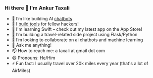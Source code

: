 ### Hi there 👋 I'm Ankur Taxali

- 🔭 I’m like building AI [chatbots](https://github.com/oldmill1/chatbot)
- 🔭 I [build tools](https://github.com/oldmill1/commit-gpt) for fellow hackers!
- 🍎 I'm learning Swift – check out my latest app on the App Store!
- 🌱 I’m building a travel-related side project using Flask/Python
- 👯 I’m looking to collaborate on ai chatbots and machine learning
- 💬 Ask me anything!
- 📫 How to reach me: a taxali at gmail dot com
- 😄 Pronouns: He/Him
- ⚡ Fun fact: I usually travel over 20k miles every year (that's a lot of AirMiles)

